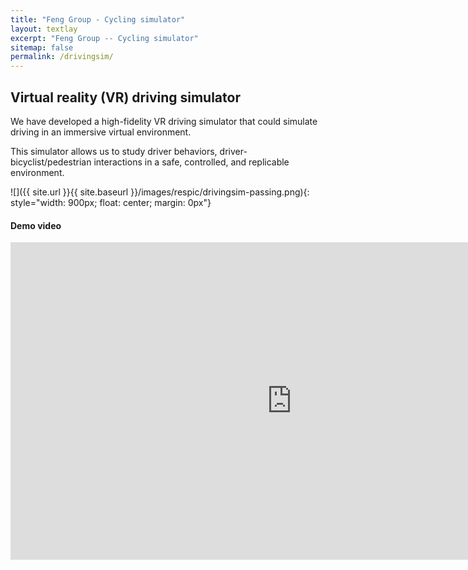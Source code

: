 ```yaml
---
title: "Feng Group - Cycling simulator"
layout: textlay
excerpt: "Feng Group -- Cycling simulator"
sitemap: false
permalink: /drivingsim/
---
```


## Virtual reality (VR) driving simulator

We have developed a high-fidelity VR driving simulator that could simulate driving in an immersive virtual environment.

This simulator allows us to study driver behaviors, driver-bicyclist/pedestrian interactions in a safe, controlled, and replicable environment.

![]({{ site.url }}{{ site.baseurl }}/images/respic/drivingsim-passing.png){: style="width: 900px; float: center; margin: 0px"}


#### Demo video

<iframe width="900" height="508" src="https://www.youtube.com/embed/BXEX7FMX1oo" title="YouTube video player" frameborder="0" allow="accelerometer; autoplay; clipboard-write; encrypted-media; gyroscope; picture-in-picture" allowfullscreen></iframe>


<br>